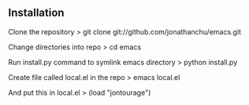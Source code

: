 Installation
------------

Clone the repository
    > git clone git://github.com/jonathanchu/emacs.git

Change directories into repo
    > cd emacs

Run install.py command to symlink emacs directory
    > python install.py

Create file called local.el in the repo
    > emacs local.el

And put this in local.el
    > (load "jontourage")
